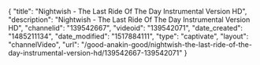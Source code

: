 {
    "title": "Nightwish - The Last Ride Of The Day Instrumental Version HD",
    "description": "Nightwish - The Last Ride Of The Day Instrumental Version HD",
    "channelid": "139542667",
    "videoid": "139542071",
    "date_created": "1485211134",
    "date_modified": "1517884111",
    "type": "captivate",
    "layout": "channelVideo",
    "url": "\/good-anakin-good\/nightwish-the-last-ride-of-the-day-instrumental-version-hd\/139542667-139542071"
}